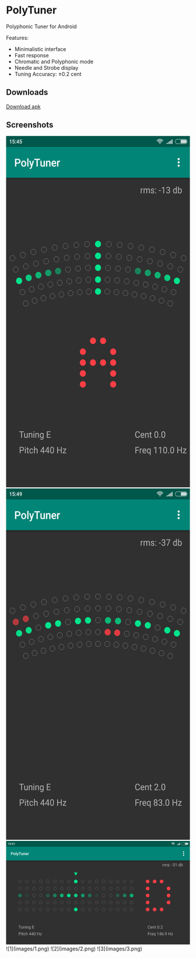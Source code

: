# PolyTuner
Polyphonic Tuner for Android

Features:
* Minimalistic interface
* Fast response
* Chromatic and Polyphonic mode
* Needle and Strobe display
* Tuning Accuracy: ±0.2 cent

## Downloads
[Download apk](https://github.com/eclipse7/PolyTuner/releases/download/v2.0/polytuner-v2.0.apk)

## Screenshots
<img src="images/1.png" height=960>
<img src="images/2.png" height=960>
<img src="images/3.png" weight=300>
![1](images/1.png)
![2](images/2.png)
![3](images/3.png)
